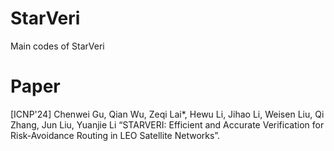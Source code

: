 # StarVeri
Main codes of StarVeri
# Paper
[ICNP'24] Chenwei Gu, Qian Wu, Zeqi Lai*, Hewu Li, Jihao Li, Weisen Liu, Qi Zhang, Jun Liu, Yuanjie Li “STARVERI: Efficient and Accurate Verification for Risk-Avoidance Routing in LEO Satellite Networks”.
